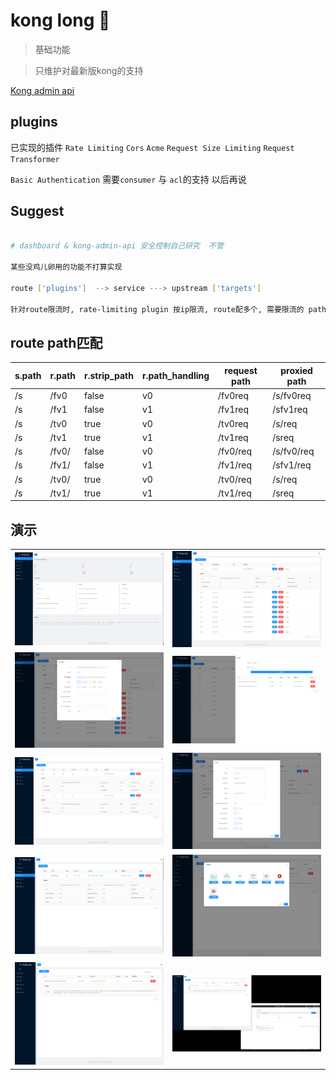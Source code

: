 # kong long  :dragon:

> 基础功能

> 只维护对最新版kong的支持

[Kong admin api](https://docs.konghq.com/2.2.x/admin-api/)

## plugins

已实现的插件 <code>Rate Limiting</code>  <code>Cors</code> <code>Acme</code>  <code>Request Size Limiting</code>  <code>Request Transformer</code>

<code>Basic Authentication</code> 需要`consumer` 与 `acl`的支持 以后再说

## Suggest

```bash

# dashboard & kong-admin-api 安全控制自己研究  不管

某些没鸡儿卵用的功能不打算实现

route ['plugins']  --> service ---> upstream ['targets']

针对route限流时, rate-limiting plugin 按ip限流, route配多个, 需要限流的 path 单独剔出来

```

## route path匹配

|  s.path   | r.path  |r.strip_path  |r.path_handling  |request path  |proxied path  |
|  ----  | ----  |----  |----  |----  |----  |
| /s  | /fv0 |false |v0 |/fv0req |/s/fv0req |
| /s  | /fv1 |false |v1 |/fv1req |/sfv1req |
| /s  | /tv0 |true |v0 |/tv0req |/s/req |
| /s  | /tv1 |true |v1 |/tv1req |/sreq |
| /s  | /fv0/ |false |v0 |/fv0/req |/s/fv0/req |
| /s  | /fv1/ |false |v1 |/fv1/req |/sfv1/req |
| /s  | /tv0/ |true |v0 |/tv0/req |/s/req |
| /s  | /tv1/ |true |v1 |/tv1/req |/sreq |

## 演示

<table>
    <tr>
        <td><img src="https://github.com/boot-vue/pics/blob/main/1.png?raw=true" alt=""/></td>
        <td><img src="https://github.com/boot-vue/pics/blob/main/2.png?raw=true" alt=""/></td>
    </tr>
    <tr>
        <td><img src="https://github.com/boot-vue/pics/blob/main/3.png?raw=true" alt=""/></td>
        <td><img src="https://github.com/boot-vue/pics/blob/main/4.png?raw=true" alt=""/></td>
    </tr>
    <tr>
        <td><img src="https://github.com/boot-vue/pics/blob/main/5.png?raw=true" alt=""/></td>
        <td><img src="https://github.com/boot-vue/pics/blob/main/6.png?raw=true" alt=""/></td>
    </tr>
    <tr>
        <td><img src="https://github.com/boot-vue/pics/blob/main/7.png?raw=true" alt=""/></td>
        <td><img src="https://github.com/boot-vue/pics/blob/main/8.png?raw=true" alt=""/></td>
    </tr>
    <tr>
        <td><img src="https://github.com/boot-vue/pics/blob/main/9.png?raw=true" alt=""/></td>
        <td><img src="https://github.com/boot-vue/pics/blob/main/10.png?raw=true" alt=""/></td>
    </tr>
</table>